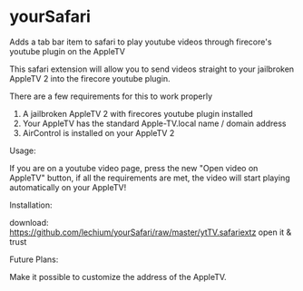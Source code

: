 # yourSafari
Adds a tab bar item to safari to play youtube videos through firecore's youtube plugin on the AppleTV

This safari extension will allow you to send videos straight to your jailbroken AppleTV 2 into the firecore youtube plugin.

There are a few requirements for this to work properly

1. A jailbroken AppleTV 2 with firecores youtube plugin installed
2. Your AppleTV has the standard Apple-TV.local name / domain address
3. AirControl is installed on your AppleTV 2

Usage:

If you are on a youtube video page, press the new "Open video on AppleTV" button, if all the requirements are met, the video will start playing automatically on your AppleTV!

Installation:

download: https://github.com/lechium/yourSafari/raw/master/ytTV.safariextz
open it & trust

Future Plans:

Make it possible to customize the address of the AppleTV.
